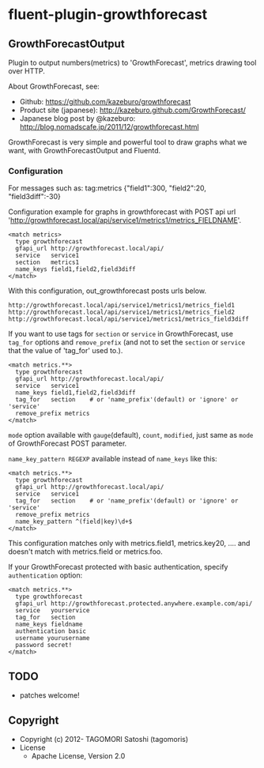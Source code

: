 # fluent-plugin-growthforecast

## GrowthForecastOutput

Plugin to output numbers(metrics) to 'GrowthForecast', metrics drawing tool over HTTP.

About GrowthForecast, see:
* Github: https://github.com/kazeburo/growthforecast
* Product site (japanese): http://kazeburo.github.com/GrowthForecast/
* Japanese blog post by @kazeburo: http://blog.nomadscafe.jp/2011/12/growthforecast.html

GrowthForecast is very simple and powerful tool to draw graphs what we want, with GrowthForecastOutput and Fluentd.

### Configuration

For messages such as:
    tag:metrics {"field1":300, "field2":20, "field3diff":-30}
    
Configuration example for graphs in growthforecast with POST api url 'http://growthforecast.local/api/service1/metrics1/metrics_FIELDNAME'.

    <match metrics>
      type growthforecast
      gfapi_url http://growthforecast.local/api/
      service   service1
      section   metrics1
      name_keys field1,field2,field3diff
    </match>

With this configuration, out_growthforecast posts urls below.

    http://growthforecast.local/api/service1/metrics1/metrics_field1
    http://growthforecast.local/api/service1/metrics1/metrics_field2
    http://growthforecast.local/api/service1/metrics1/metrics_field3diff

If you want to use tags for `section` or `service`  in GrowthForecast, use `tag_for` options and `remove_prefix` (and not to set the `section` or `service` that the value of 'tag_for' used to.).

    <match metrics.**>
      type growthforecast
      gfapi_url http://growthforecast.local/api/
      service   service1
      name_keys field1,field2,field3diff
      tag_for   section    # or 'name_prefix'(default) or 'ignore' or 'service'
      remove_prefix metrics
    </match>

`mode` option available with `gauge`(default), `count`, `modified`, just same as `mode` of GrowthForecast POST parameter.

`name_key_pattern REGEXP` available instead of `name_keys` like this:

    <match metrics.**>
      type growthforecast
      gfapi_url http://growthforecast.local/api/
      service   service1
      tag_for   section    # or 'name_prefix'(default) or 'ignore' or 'service'
      remove_prefix metrics
      name_key_pattern ^(field|key)\d+$
    </match>

This configuration matches only with metrics.field1, metrics.key20, .... and doesn't match with metrics.field or metrics.foo.

If your GrowthForecast protected with basic authentication, specify `authentication` option:

    <match metrics.**>
      type growthforecast
      gfapi_url http://growthforecast.protected.anywhere.example.com/api/
      service   yourservice
      tag_for   section
      name_keys fieldname
      authentication basic
      username yourusername
      password secret!
    </match>

## TODO

* patches welcome!

## Copyright

* Copyright (c) 2012- TAGOMORI Satoshi (tagomoris)
* License
  * Apache License, Version 2.0
